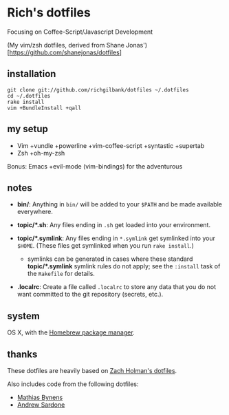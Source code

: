 Rich's dotfiles
==================
Focusing on Coffee-Script/Javascript Development

(My vim/zsh dotfiles, derived from Shane Jonas')[https://github.com/shanejonas/dotfiles]

installation
------------

    git clone git://github.com/richgilbank/dotfiles ~/.dotfiles
    cd ~/.dotfiles
    rake install
    vim +BundleInstall +qall

my setup
--------
- Vim +vundle +powerline +vim-coffee-script +syntastic +supertab
- Zsh +oh-my-zsh

Bonus: Emacs +evil-mode (vim-bindings) for the adventurous

notes
-----

- **bin/**: Anything in `bin/` will be added to your `$PATH` and be made
  available everywhere.

- **topic/\*.sh**: Any files ending in `.sh` get loaded into your environment.

- **topic/\*.symlink**: Any files ending in `*.symlink` get symlinked into
  your `$HOME`. (These files get symlinked when you run `rake install`.)

  - symlinks can be generated in cases where these standard **topic/\*.symlink**
  symlink rules do not apply; see the `:install` task of the `Rakefile` for details.

- **.localrc**: Create a file called `.localrc` to store any data that you do
  not want committed to the git repository (secrets, etc.).

system
------

OS X, with the [Homebrew package manager](http://mxcl.github.com/homebrew/).

thanks
------

These dotfiles are heavily based on [Zach Holman's dotfiles](https://github.com/holman/dotfiles).

Also includes code from the following dotfiles:

- [Mathias Bynens](https://github.com/mathiasbynens/dotfiles)
- [Andrew Sardone](https://github.com/andrewsardone/dotfiles)
